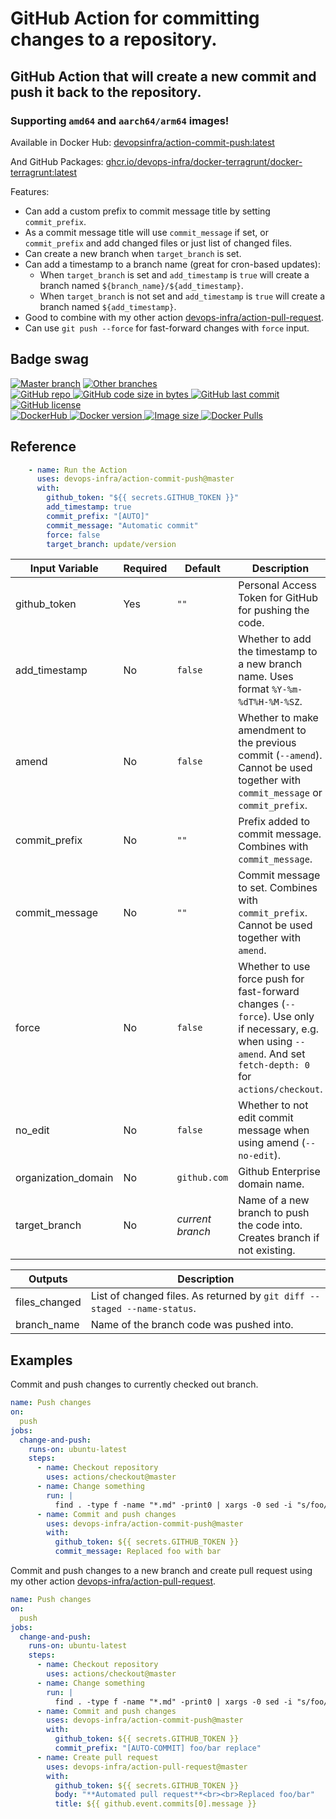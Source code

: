 # GitHub Action for committing changes to a repository.

## GitHub Action that will create a new commit and push it back to the repository.

### Supporting `amd64` and `aarch64/arm64` images!

Available in Docker Hub: [devopsinfra/action-commit-push:latest](https://hub.docker.com/repository/docker/devopsinfra/action-commit-push)

And GitHub Packages: [ghcr.io/devops-infra/docker-terragrunt/docker-terragrunt:latest](https://github.com/orgs/devops-infra/packages/container/package/action-commit-push)


Features:
* Can add a custom prefix to commit message title by setting `commit_prefix`.
* As a commit message title will use `commit_message` if set, or `commit_prefix` and add changed files or just list of changed files.
* Can create a new branch when `target_branch` is set.
* Can add a timestamp to a branch name (great for cron-based updates): 
  * When `target_branch` is set and `add_timestamp` is `true` will create a branch named `${branch_name}/${add_timestamp}`. 
  * When `target_branch` is not set and `add_timestamp` is `true` will create a branch named `${add_timestamp}`.
* Good to combine with my other action [devops-infra/action-pull-request](https://github.com/devops-infra/action-pull-request).
* Can use `git push --force` for fast-forward changes with `force` input.


## Badge swag
[![Master branch](https://github.com/devops-infra/action-commit-push/workflows/Master%20branch/badge.svg)](https://github.com/devops-infra/action-commit-push/actions?query=workflow%3A%22Master+branch%22)
[![Other branches](https://github.com/devops-infra/action-commit-push/workflows/Other%20branches/badge.svg)](https://github.com/devops-infra/action-commit-push/actions?query=workflow%3A%22Other+branches%22)
<br>
[
![GitHub repo](https://img.shields.io/badge/GitHub-devops--infra%2Faction--commit--push-blueviolet.svg?style=plastic&logo=github)
![GitHub code size in bytes](https://img.shields.io/github/languages/code-size/devops-infra/action-commit-push?color=blueviolet&label=Code%20size&style=plastic&logo=github)
![GitHub last commit](https://img.shields.io/github/last-commit/devops-infra/action-commit-push?color=blueviolet&logo=github&style=plastic&label=Last%20commit)
![GitHub license](https://img.shields.io/github/license/devops-infra/action-commit-push?color=blueviolet&logo=github&style=plastic&label=License)
](https://github.com/devops-infra/action-commit-push "shields.io")
<br>
[
![DockerHub](https://img.shields.io/badge/DockerHub-devopsinfra%2Faction--commit--push-blue.svg?style=plastic&logo=docker)
![Docker version](https://img.shields.io/docker/v/devopsinfra/action-commit-push?color=blue&label=Version&logo=docker&style=plastic)
![Image size](https://img.shields.io/docker/image-size/devopsinfra/action-commit-push/latest?label=Image%20size&style=plastic&logo=docker)
![Docker Pulls](https://img.shields.io/docker/pulls/devopsinfra/action-commit-push?color=blue&label=Pulls&logo=docker&style=plastic)
](https://hub.docker.com/r/devopsinfra/action-commit-push "shields.io")


## Reference

```yaml
    - name: Run the Action
      uses: devops-infra/action-commit-push@master
      with:
        github_token: "${{ secrets.GITHUB_TOKEN }}"
        add_timestamp: true
        commit_prefix: "[AUTO]"
        commit_message: "Automatic commit"
        force: false
        target_branch: update/version
```


| Input Variable      | Required | Default          | Description                                                                                                                                                        |
| ------------------- | -------- | ---------------- | ------------------------------------------------------------------------------------------------------------------------------------------------------------------ |
| github_token        | Yes      | `""`             | Personal Access Token for GitHub for pushing the code.                                                                                                             |
| add_timestamp       | No       | `false`          | Whether to add the timestamp to a new branch name. Uses format `%Y-%m-%dT%H-%M-%SZ`.                                                                               |
| amend               | No       | `false`          | Whether to make amendment to the previous commit (`--amend`). Cannot be used together with `commit_message` or `commit_prefix`.                                    |
| commit_prefix       | No       | `""`             | Prefix added to commit message. Combines with `commit_message`.                                                                                                    |
| commit_message      | No       | `""`             | Commit message to set. Combines with `commit_prefix`. Cannot be used together with `amend`.                                                                        |
| force               | No       | `false`          | Whether to use force push for fast-forward changes (`--force`). Use only if necessary, e.g. when using `--amend`. And set `fetch-depth: 0` for `actions/checkout`. |
| no_edit             | No       | `false`          | Whether to not edit commit message when using amend (`--no-edit`).                                                                                                 |
| organization_domain | No       | `github.com`     | Github Enterprise domain name.                                                                                                                                     |
| target_branch       | No       | *current branch* | Name of a new branch to push the code into. Creates branch if not existing.                                                                                        |

| Outputs       | Description                                                              |
| ------------- | ------------------------------------------------------------------------ |
| files_changed | List of changed files. As returned by `git diff --staged --name-status`. |
| branch_name   | Name of the branch code was pushed into.                                 |


## Examples

Commit and push changes to currently checked out branch.
```yaml
name: Push changes
on:
  push
jobs:
  change-and-push:
    runs-on: ubuntu-latest
    steps:
      - name: Checkout repository
        uses: actions/checkout@master
      - name: Change something
        run: |
          find . -type f -name "*.md" -print0 | xargs -0 sed -i "s/foo/bar/g"
      - name: Commit and push changes
        uses: devops-infra/action-commit-push@master
        with:
          github_token: ${{ secrets.GITHUB_TOKEN }}
          commit_message: Replaced foo with bar
```

Commit and push changes to a new branch and create pull request using my other action [devops-infra/action-pull-request](https://github.com/devops-infra/action-pull-request).
```yaml
name: Push changes
on:
  push
jobs:
  change-and-push:
    runs-on: ubuntu-latest
    steps:
      - name: Checkout repository
        uses: actions/checkout@master
      - name: Change something
        run: |
          find . -type f -name "*.md" -print0 | xargs -0 sed -i "s/foo/bar/g"
      - name: Commit and push changes
        uses: devops-infra/action-commit-push@master
        with:
          github_token: ${{ secrets.GITHUB_TOKEN }}
          commit_prefix: "[AUTO-COMMIT] foo/bar replace"
      - name: Create pull request
        uses: devops-infra/action-pull-request@master
        with:
          github_token: ${{ secrets.GITHUB_TOKEN }}
          body: "**Automated pull request**<br><br>Replaced foo/bar"
          title: ${{ github.event.commits[0].message }}
```
